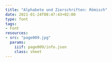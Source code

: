 ```yaml
---
title: "Alphabete und Zierschriften: Römisch"
date: 2021-01-24T08:47:43+02:00
type: font
tags:
- Font
resources:
- src: "page009.jpg"
  params:
    iiif: page009/info.json
    class: sheet
---
```

